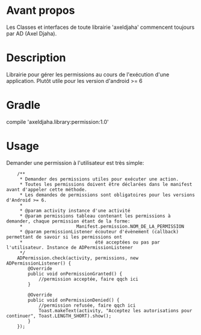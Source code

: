# Avant propos
Les Classes et interfaces de toute librairie 'axeldjaha' commencent toujours par AD (Axel Djaha).
# Description
Librairie pour gérer les permissions au cours de l'exécution d'une application. Plutôt utile pour les version d'android >= 6
# Gradle
compile 'axeldjaha.library:permission:1.0'
# Usage
Demander une permission à l'utilisateur est très simple:

        /**
         * Demander des permissions utiles pour exécuter une action.
         * Toutes les permissions doivent être déclarées dans le manifest avant d'appeler cette méthode.
         * Les demandes de permissions sont obligatoires pour les versions d'Android >= 6.
         *
         * @param activity instance d'une activité
         * @param permissions tableau contenant les permissions à demander, chaque permission étant de la forme: 
         *                    Manifest.permission.NOM_DE_LA_PERMISSION
         * @param permissionListener écouteur d'évènement (callback) permettant de savoir si les permissions ont
         *                           été acceptées ou pas par l'utilisateur. Instance de ADPermissionListener
         */
        ADPermission.check(activity, permissions, new ADPermissionListener() {
            @Override
            public void onPermissionGranted() {
                //permission acceptée, faire qqch ici
            }

            @Override
            public void onPermissionDenied() {
                //permission refusée, faire qqch ici
                Toast.makeText(activity, "Acceptez les autorisations pour continuer", Toast.LENGTH_SHORT).show();
            }
        });

